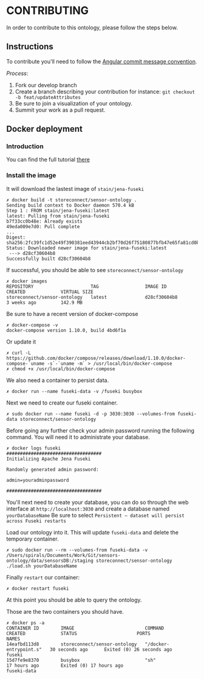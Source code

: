 # CONTRIBUTING

In order to contribute to this ontology, please follow the steps below.

## Instructions

To contribute you'll need to follow the [Angular commit message convention](https://gist.github.com/stephenparish/9941e89d80e2bc58a153).

_Process_:
1. Fork our develop branch
2. Create a branch describing your contribution for instance: `git checkout -b feat/updateAttributes`
3. Be sure to join a visualization of your ontology.
4. Summit your work as a pull request.

## Docker deployment

### Introduction

You can find the full tutorial [there](https://hub.docker.com/r/stain/jena-fuseki/)
### Install the image

It will download the lastest image of `stain/jena-fuseki`
```
✗ docker build -t storeconnect/sensor-ontology .
Sending build context to Docker daemon 570.4 kB
Step 1 : FROM stain/jena-fuseki:latest
latest: Pulling from stain/jena-fuseki
b7f33cc0b48e: Already exists 
49eda009e7d0: Pull complete 
...
Digest: sha256:2fc39fc1d52e49f390381eed43944cb2bf70d26f75180877bfb47e65fa81cd0b
Status: Downloaded newer image for stain/jena-fuseki:latest
 ---> d28cf30604b8
Successfully built d28cf30604b8
```

If successful, you should be able to see `storeconnect/sensor-ontology`
```
✗ docker images        
REPOSITORY                     TAG                 IMAGE ID            CREATED             VIRTUAL SIZE
storeconnect/sensor-ontology   latest              d28cf30604b8        3 weeks ago         142.9 MB
```

Be sure to have a recent version of docker-compose
```
✗ docker-compose -v
docker-compose version 1.10.0, build 4bd6f1a
```

Or update it
```
✗ curl -L https://github.com/docker/compose/releases/download/1.10.0/docker-compose-`uname -s`-`uname -m` > /usr/local/bin/docker-compose
✗ chmod +x /usr/local/bin/docker-compose

```

We also need a container to persist data.
```
✗ docker run --name fuseki-data -v /fuseki busybox
```

Next we need to create our fuseki container.
```
✗ sudo docker run --name fuseki -d -p 3030:3030 --volumes-from fuseki-data storeconnect/sensor-ontology
```

Before going any further check your admin password running the following command. You will need it to administrate your database.
```
✗ docker logs fuseki                                                                                   
###################################
Initializing Apache Jena Fuseki

Randomly generated admin password:

admin=youradminpassword

###################################
```

You'll next need to create your database, you can do so through the web interface at `http://localhost:3030` and create a database named `yourDatabaseName`
Be sure to select `Persistent – dataset will persist across Fuseki restarts`

Load our ontology into it. This will update `fuseki-data` and delete the temporary container.
```
✗ sudo docker run --rm --volumes-from fuseki-data -v /Users/spirals/Documents/Work/Git/sensors-ontology/data/sensorsDB:/staging storeconnect/sensor-ontology ./load.sh yourDatabaseName
```

Finally `restart` our container:
```
✗ docker restart fuseki
```

At this point you should be able to query the ontology.

Those are the two containers you should have.
```
✗ docker ps -a
CONTAINER ID        IMAGE                          COMMAND                  CREATED             STATUS                      PORTS               NAMES
14eafbd113d8        storeconnect/sensor-ontology   "/docker-entrypoint.s"   30 seconds ago      Exited (0) 26 seconds ago                       fuseki
15d7fe9e8370        busybox                        "sh"                     17 hours ago        Exited (0) 17 hours ago                         fuseki-data
```